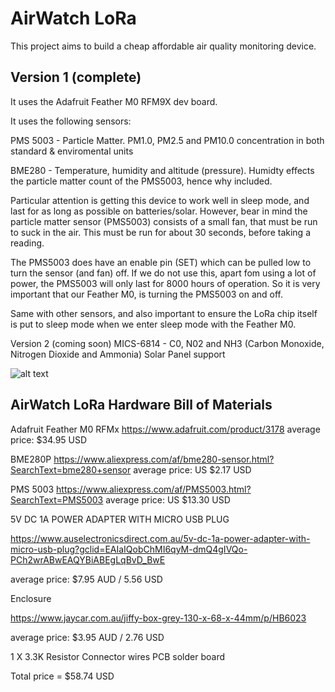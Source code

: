AirWatch LoRa
=============

This project aims to build a cheap affordable air quality monitoring device. 

Version 1 (complete)
--------------------

It uses the Adafruit Feather M0 RFM9X dev board. 

It uses the following sensors:

PMS 5003 - Particle Matter. PM1.0, PM2.5 and PM10.0 concentration in both standard & enviromental units

BME280 - Temperature, humidity and altitude (pressure). Humidty effects the particle matter count of the PMS5003, hence why included.

Particular attention is getting this device to work well in sleep mode, and last for as long as possible on batteries/solar. 
However, bear in mind the particle matter sensor (PMS5003) consists of a small fan, that must be run to suck in the air. This must be run for about 30 seconds, before taking a reading. 

The PMS5003 does have an enable pin (SET) which can be pulled low to turn the sensor (and fan) off. If we do not use this, apart fom using a lot of power, the PMS5003 will only last for 8000 hours of operation. So it is very important that our Feather M0, is turning the PMS5003 on and off. 

Same with other sensors, and also important to ensure the LoRa chip itself is put to sleep mode when we enter sleep mode with the Feather M0.


Version 2 (coming soon)
MICS-6814 - C0, N02 and NH3 (Carbon Monoxide, Nitrogen Dioxide and Ammonia)
Solar Panel support



![alt text](https://github.com/rorygleeson/AirWatch/blob/master/Devices/LoRa/LORA1-Non-Solar.png)





AirWatch LoRa Hardware Bill of Materials
----------------------------------------

Adafruit Feather M0 RFMx 
https://www.adafruit.com/product/3178
average price: $34.95 USD


BME280P
https://www.aliexpress.com/af/bme280-sensor.html?SearchText=bme280+sensor
average price: US $2.17  USD


PMS 5003
https://www.aliexpress.com/af/PMS5003.html?SearchText=PMS5003
average price: US $13.30 USD



 

5V DC 1A POWER ADAPTER WITH MICRO USB PLUG

https://www.auselectronicsdirect.com.au/5v-dc-1a-power-adapter-with-micro-usb-plug?gclid=EAIaIQobChMI6qyM-dmQ4gIVQo-PCh2wrABwEAQYBiABEgLqBvD_BwE

average price: $7.95 AUD /  5.56 USD


Enclosure

https://www.jaycar.com.au/jiffy-box-grey-130-x-68-x-44mm/p/HB6023

average price: $3.95 AUD  / 2.76 USD





1 X 3.3K Resistor
Connector wires
PCB solder board

Total price =   $58.74  USD

